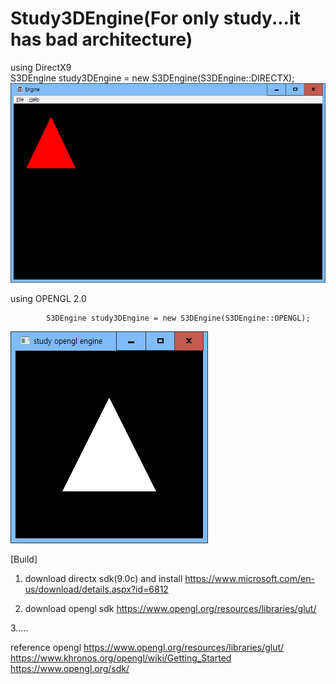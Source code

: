 # Study3DEngine(For only study...it has bad architecture)

using DirectX9		
			S3DEngine study3DEngine = new S3DEngine(S3DEngine::DIRECTX);
![screenshot of Directx renderer](dxScreenshot.png?raw=true)		
		
		
using OPENGL 2.0
		
			S3DEngine study3DEngine = new S3DEngine(S3DEngine::OPENGL);
![screenshot of opengl Renderer](openglScreenshot.png?raw=true)
			

[Build]
1. download directx sdk(9.0c) and install
https://www.microsoft.com/en-us/download/details.aspx?id=6812


2. download opengl sdk
https://www.opengl.org/resources/libraries/glut/

3.....


reference
opengl
https://www.opengl.org/resources/libraries/glut/
https://www.khronos.org/opengl/wiki/Getting_Started
https://www.opengl.org/sdk/